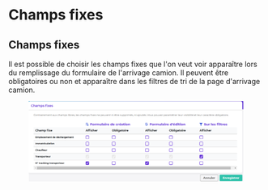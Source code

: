 # Champs fixes

## Champs fixes

Il est possible de choisir les champs fixes que l'on veut voir apparaître lors du remplissage du formulaire de l'arrivage camion. Il peuvent être obligatoires ou non et apparaître dans les filtres de tri de la page d'arrivage camion.&#x20;

<figure><img src="../../../.gitbook/assets/image (147).png" alt=""><figcaption></figcaption></figure>
